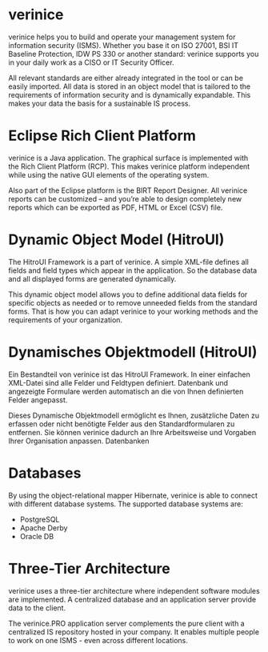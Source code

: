 verinice
========

verinice helps you to build and operate your management system for
information security (ISMS). Whether you base it on ISO 27001, BSI IT
Baseline Protection, IDW PS 330 or another standard: verinice supports
you in your daily work as a CISO or IT Security Officer.

All relevant standards are either already integrated in the tool or can
be easily imported. All data is stored in an object model that is
tailored to the requirements of information security and is dynamically
expandable. This makes your data the basis for a sustainable IS process.

Eclipse Rich Client Platform
============================

verinice is a Java application. The graphical surface is implemented
with the Rich Client Platform (RCP). This makes verinice platform
independent while using the native GUI elements of the operating system.

Also part of the Eclipse platform is the BIRT Report Designer. All
verinice reports can be customized – and you’re able to design
completely new reports which can be exported as PDF, HTML or Excel (CSV)
file.

Dynamic Object Model (HitroUI)
==============================

The HitroUI Framework is a part of verinice. A simple XML-file defines
all fields and field types which appear in the application. So the
database data and all displayed forms are generated dynamically.

This dynamic object model allows you to define additional data fields
for specific objects as needed or to remove unneeded fields from the
standard forms. That is how you can adapt verinice to your working
methods and the requirements of your organization.

Dynamisches Objektmodell (HitroUI)
==================================

Ein Bestandteil von verinice ist das HitroUI Framework. In einer
einfachen XML-Datei sind alle Felder und Feldtypen definiert. Datenbank
und angezeigte Formulare werden automatisch an die von Ihnen definierten
Felder angepasst.

Dieses Dynamische Objektmodell ermöglicht es Ihnen, zusätzliche Daten zu
erfassen oder nicht benötigte Felder aus den Standardformularen zu
entfernen. Sie können verinice dadurch an Ihre Arbeitsweise und Vorgaben
Ihrer Organisation anpassen. Datenbanken

Databases
=========

By using the object-relational mapper Hibernate, verinice is able to
connect with different database systems. The supported database systems
are:

-   PostgreSQL
-   Apache Derby
-   Oracle DB

Three-Tier Architecture
=======================

verinice uses a three-tier architecture where independent software
modules are implemented. A centralized database and an application
server provide data to the client.

The verinice.PRO application server complements the pure client with a
centralized IS repository hosted in your company. It enables multiple
people to work on one ISMS - even across different locations.
